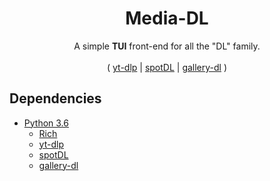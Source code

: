 <div align="center">
	
# Media-DL

A simple **TUI** front-end for all the "DL" family. 
	<br><br>
( [yt-dlp](https://github.com/yt-dlp/yt-dlp) | [spotDL](https://github.com/spotDL/spotify-downloader) | [gallery-dl](https://github.com/mikf/gallery-dl) )
	
</div>

## Dependencies

- [Python 3.6](https://www.python.org/downloads/)
	- [Rich](https://pypi.org/project/rich/)
	- [yt-dlp](https://github.com/yt-dlp/yt-dlp)
	- [spotDL](https://github.com/spotDL/spotify-downloader)
	- [gallery-dl](https://github.com/mikf/gallery-dl)
